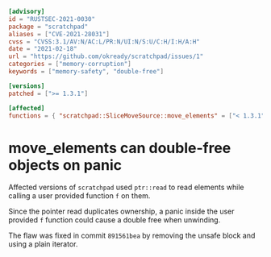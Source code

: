 ```toml
[advisory]
id = "RUSTSEC-2021-0030"
package = "scratchpad"
aliases = ["CVE-2021-28031"]
cvss = "CVSS:3.1/AV:N/AC:L/PR:N/UI:N/S:U/C:H/I:H/A:H"
date = "2021-02-18"
url = "https://github.com/okready/scratchpad/issues/1"
categories = ["memory-corruption"]
keywords = ["memory-safety", "double-free"]

[versions]
patched = [">= 1.3.1"]

[affected]
functions = { "scratchpad::SliceMoveSource::move_elements" = ["< 1.3.1"] }
```

# move_elements can double-free objects on panic

Affected versions of `scratchpad` used `ptr::read` to read elements while
calling a user provided function `f` on them.

Since the pointer read duplicates ownership, a panic inside the user provided
`f` function could cause a double free when unwinding.

The flaw was fixed in commit `891561bea` by removing the unsafe block and using
a plain iterator.
